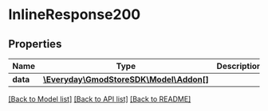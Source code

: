 # InlineResponse200

## Properties
Name | Type | Description | Notes
------------ | ------------- | ------------- | -------------
**data** | [**\Everyday\GmodStoreSDK\Model\Addon[]**](Addon.md) |  | [optional] 

[[Back to Model list]](../../README.md#documentation-for-models) [[Back to API list]](../../README.md#documentation-for-api-endpoints) [[Back to README]](../../README.md)

